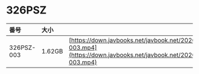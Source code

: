 # 326PSZ

| 番号 | 大小 |  |
| :--- | :--- | :--- |
| 326PSZ-003 | 1.62GB | [https://down.javbooks.net/javbook.net/2020/06/23/326PSZ-003.mp4](https://down.javbooks.net/javbook.net/2020/06/23/326PSZ-003.mp4) |



